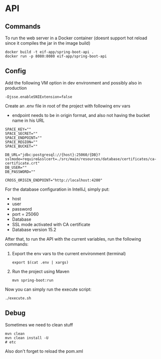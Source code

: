 # API

## Commands

To run the web server in a Docker container (doesnt support hot reload since it compiles the jar in the image build)

```
docker build -t eif-app/spring-boot-api .
docker run -p 8080:8080 eif-app/spring-boot-api
```

## Config

Add the following VM option in dev environment and possibly also in production

```
-Djsse.enableSNIExtension=false
```

Create an .env file in root of the project with following env vars

- endpoint needs to be in origin format, and also not having the bucket name in his URL

```
SPACE_KEY=""
SPACE_SECRET=""
SPACE_ENDPOINT=""
SPACE_REGION=""
SPACE_BUCKET=""

DB_URL="jdbc:postgresql://{host}:25060/{DB}?sslmode=require&sslcert=./src/main/resources/database/certificates/ca-certificate.crt"
DB_USER=""
DB_PASSWORD=""

CROSS_ORIGIN_ENDPOINT="http://localhost:4200"
```

For the database configuration in IntelliJ, simply put: 
- host
- user
- password
- port = 25060
- Database
- SSL mode activated with CA certificate
- Database version 15.2

After that, to run the API with the current variables, run the following commands:

1. Export the env vars to the current environment (terminal) 
    ```
    export $(cat .env | xargs)
    ```
2. Run the project using Maven
    ```
    mvn spring-boot:run
    ```
   
Now you can simply run the execute script:
```
./execute.sh
```

## Debug

Sometimes we need to clean stuff
```
mvn clean
mvn clean install -U
# etc
```

Also don't forget to reload the pom.xml